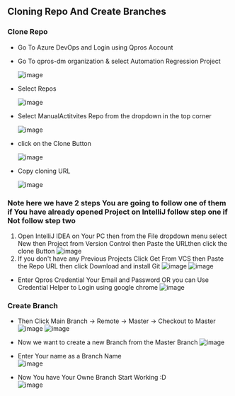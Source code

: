 ## Cloning Repo And Create Branches 

### Clone Repo
  - Go To Azure DevOps and Login using Qpros Account
  - Go To qpros-dm organization & select Automation Regression Project
    
    ![image](https://github.com/HidayaS-Material/Java/assets/64355163/5ebcc2f9-46b3-411a-843b-477445add3a6)
  - Select Repos
    
    ![image](https://github.com/HidayaS-Material/Java/assets/64355163/98cf4890-80db-4742-a3cc-19a1dcde374a)
  - Select ManualActitvites Repo from the dropdown in the top corner
    
    ![image](https://github.com/HidayaS-Material/Java/assets/64355163/71b3fc6f-6e2c-412e-973b-28af37a574f8)
  - click on the Clone Button
    
    ![image](https://github.com/HidayaS-Material/Java/assets/64355163/577655fb-477a-4ea4-8269-70ce8c81ac75)
  - Copy cloning URL
    
    ![image](https://github.com/HidayaS-Material/Java/assets/64355163/f8ce5d42-1dcf-4e86-9b87-0cc95677b836)
  ### Note here we have 2 steps You are going to follow one of them if You have already opened  Project on IntelliJ follow step one if Not follow step two
  1. Open IntelliJ IDEA on Your PC then from the File dropdown menu select New then Project from Version Control then Paste the URLthen click the clone Button
    ![image](https://github.com/HidayaS-Material/Java/assets/64355163/15245645-c81b-4469-ab73-35d52aec4130)
  3. If you don't have any Previous Projects Click Get From VCS then Paste the Repo URL then click Download and install Git
    ![image](https://github.com/HidayaS-Material/Java/assets/64355163/98431af6-ec2c-410f-a73a-989d93275ba6)
    ![image](https://github.com/HidayaS-Material/Java/assets/64355163/681a3424-bf44-4325-8ddf-7cb1166076bf)

  - Enter  Qpros Credential  Your Email and Password OR  you can Use Credential Helper to Login using google chrome 
    ![image](https://github.com/HidayaS-Material/Java/assets/64355163/d1aabbe4-ee2c-45b6-a50b-59d85fc97b37)
  

 ### Create Branch
   - Then Click Main Branch  -> Remote -> Master -> Checkout to Master
    ![image](https://github.com/HidayaS-Material/Java/assets/64355163/f5f78d66-0d01-4244-a74e-0beaf9219511)
    ![image](https://github.com/HidayaS-Material/Java/assets/64355163/71184ebf-5980-4df5-a9cb-679f2e53fc98)
   - Now we want to create a new Branch from the Master Branch
    ![image](https://github.com/HidayaS-Material/Java/assets/64355163/a3d25066-486c-4860-8d2e-c6766bd81eda)
   - Enter Your name as  a Branch Name
    <br/>
    ![image](https://github.com/HidayaS-Material/Java/assets/64355163/bb3e0245-75fb-4d36-b441-fa52bf27db47)

   - Now You have Your Owne Branch Start Working :D
     <br/>
    ![image](https://github.com/HidayaS-Material/Java/assets/64355163/c7224281-0987-4531-bbef-65ab862f5043)


    
